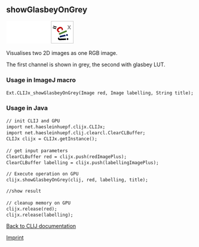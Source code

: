 ## showGlasbeyOnGrey
<img src="images/mini_empty_logo.png"/><img src="images/mini_empty_logo.png"/><img src="images/mini_clijx_logo.png"/>

Visualises two 2D images as one RGB image. 

The first channel is shown in grey, the second with glasbey LUT.

### Usage in ImageJ macro
```
Ext.CLIJx_showGlasbeyOnGrey(Image red, Image labelling, String title);
```


### Usage in Java
```
// init CLIJ and GPU
import net.haesleinhuepf.clijx.CLIJx;
import net.haesleinhuepf.clij.clearcl.ClearCLBuffer;
CLIJx clijx = CLIJx.getInstance();

// get input parameters
ClearCLBuffer red = clijx.push(redImagePlus);
ClearCLBuffer labelling = clijx.push(labellingImagePlus);
```

```
// Execute operation on GPU
clijx.showGlasbeyOnGrey(clij, red, labelling, title);
```

```
//show result

// cleanup memory on GPU
clijx.release(red);
clijx.release(labelling);
```


[Back to CLIJ documentation](https://clij.github.io/)

[Imprint](https://clij.github.io/imprint)
